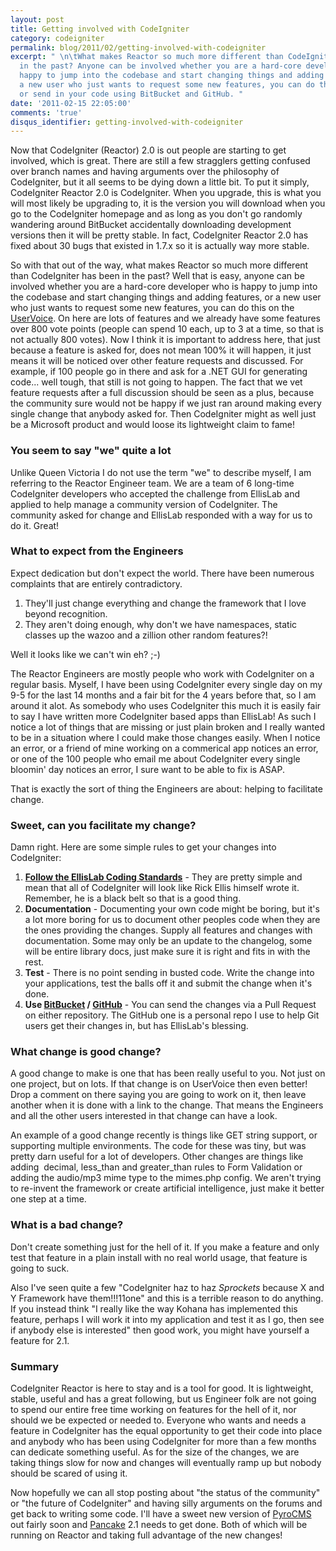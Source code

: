 ```yaml
---
layout: post
title: Getting involved with CodeIgniter
category: codeigniter
permalink: blog/2011/02/getting-involved-with-codeigniter
excerpt: " \n\tWhat makes Reactor so much more different than CodeIgniter has been
  in the past? Anyone can be involved whether you are a hard-core developer who is
  happy to jump into the codebase and start changing things and adding features, or
  a new user who just wants to request some new features, you can do this on the UserVoice
  or send in your code using BitBucket and GitHub. "
date: '2011-02-15 22:05:00'
comments: 'true'
disqus_identifier: getting-involved-with-codeigniter
---
```


Now that CodeIgniter (Reactor) 2.0 is out people are starting to get involved, which is great. There are still a few stragglers getting confused over branch names and having arguments over the philosophy of CodeIgniter, but it all seems to be dying down a little bit. To put it simply, CodeIgniter Reactor 2.0 is CodeIgniter. When you upgrade, this is what you will most likely be upgrading to, it is the version you will download when you go to the CodeIgniter homepage and as long as you don't go randomly wandering around BitBucket accidentally downloading development versions then it will be pretty stable. In fact, CodeIgniter Reactor 2.0 has fixed about 30 bugs that existed in 1.7.x so it is actually way more stable.

So with that out of the way, what makes Reactor so much more different than CodeIgniter has been in the past? Well that is easy, anyone can be involved whether you are a hard-core developer who is happy to jump into the codebase and start changing things and adding features, or a new user who just wants to request some new features, you can do this on the [UserVoice](https://codeigniter.uservoice.com/forums/40508-codeigniter-reactor). On here are lots of features and we already have some features over 800 vote points (people can spend 10 each, up to 3 at a time, so that is not actually 800 votes). Now I think it is important to address here, that just because a feature is asked for, does not mean 100% it will happen, it just means it will be noticed over other feature requests and discussed. For example, if 100 people go in there and ask for a .NET GUI for generating code... well tough, that still is not going to happen. The fact that we vet feature requests after a full discussion should be seen as a plus, because the community sure would not be happy if we just ran around making every single change that anybody asked for. Then CodeIgniter might as well just be a Microsoft product and would loose its lightweight claim to fame!

### You seem to say "we" quite a lot

Unlike Queen Victoria I do not use the term "we" to describe myself, I am referring to the Reactor Engineer team. We are a team of 6 long-time CodeIgniter developers who accepted the challenge from EllisLab and applied to help manage a community version of CodeIgniter. The community asked for change and EllisLab responded with a way for us to do it. Great!

### What to expect from the Engineers

Expect dedication but don't expect the world. There have been numerous complaints that are entirely contradictory.

1. They'll just change everything and change the framework that I love beyond recognition.
2. They aren't doing enough, why don't we have namespaces, static classes up the wazoo and a zillion other random features?!

Well it looks like we can't win eh? ;-)

The Reactor Engineers are mostly people who work with CodeIgniter on a regular basis. Myself, I have been using CodeIgniter every single day on my 9-5 for the last 14 months and a fair bit for the 4 years before that, so I am around it alot. As somebody who uses CodeIgniter this much it is easily fair to say I have written more CodeIgniter based apps than EllisLab! As such I notice a lot of things that are missing or just plain broken and I really wanted to be in a situation where I could make those changes easily. When I notice an error, or a friend of mine working on a commerical app notices an error, or one of the 100 people who email me about CodeIgniter every single bloomin' day notices an error, I sure want to be able to fix is ASAP.

That is exactly the sort of thing the Engineers are about: helping to facilitate change.

### Sweet, can you facilitate my change?

Damn right. Here are some simple rules to get your changes into CodeIgniter:

1. [**Follow the EllisLab Coding Standards**](http://codeigniter.com/user_guide/general/styleguide.html) - They are pretty simple and mean that all of CodeIgniter will look like Rick Ellis himself wrote it. Remember, he is a black belt so that is a good thing.
2. **Documentation** - Documenting your own code might be boring, but it's a lot more boring for us to document other peoples code when they are the ones providing the changes. Supply all features and changes with documentation. Some may only be an update to the changelog, some will be entire library docs, just make sure it is right and fits in with the rest.
3. **Test** - There is no point sending in busted code. Write the change into your applications, test the balls off it and submit the change when it's done.
4. **Use [BitBucket](https://bitbucket.org/ellislab/codeigniter-reactor) / [GitHub](https://github.com/philsturgeon/codeigniter-reactor)** - You can send the changes via a Pull Request on either repository. The GitHub one is a personal repo I use to help Git users get their changes in, but has EllisLab's blessing.

### What change is good change?

A good change to make is one that has been really useful to you. Not just on one project, but on lots. If that change is on UserVoice then even better! Drop a comment on there saying you are going to work on it, then leave another when it is done with a link to the change. That means the Engineers and all the other users interested in that change can have a look.

An example of a good change recently is things like GET string support, or supporting multiple environments. The code for these was tiny, but was pretty darn useful for a lot of developers. Other changes are things like adding  decimal, less\_than and greater\_than rules to Form Validation or adding the audio/mp3 mime type to the mimes.php config. We aren't trying to re-invent the framework or create artificial intelligence, just make it better one step at a time.

### What is a bad change?

Don't create something just for the hell of it. If you make a feature and only test that feature in a plain install with no real world usage, that feature is going to suck.

Also I've seen quite a few "CodeIgniter haz to haz _Sprockets_ because X and Y Framework have them!!!11one" and this is a terrible reason to do anything. If you instead think "I really like the way Kohana has implemented this feature, perhaps I will work it into my application and test it as I go, then see if anybody else is interested" then good work, you might have yourself a feature for 2.1.

### Summary

CodeIgniter Reactor is here to stay and is a tool for good. It is lightweight, stable, useful and has a great following, but us Engineer folk are not going to spend our entire free time working on features for the hell of it, nor should we be expected or needed to. Everyone who wants and needs a feature in CodeIgniter has the equal opportunity to get their code into place and anybody who has been using CodeIgniter for more than a few months can dedicate something useful. As for the size of the changes, we are taking things slow for now and changes will eventually ramp up but nobody should be scared of using it.

Now hopefully we can all stop posting about "the status of the community" or "the future of CodeIgniter" and having silly arguments on the forums and get back to writing some code. I'll have a sweet new version of [PyroCMS](http://pyrocms.com/) out fairly soon and [Pancake](http://pancakeapp.com/) 2.1 needs to get done. Both of which will be running on Reactor and taking full advantage of the new changes!

